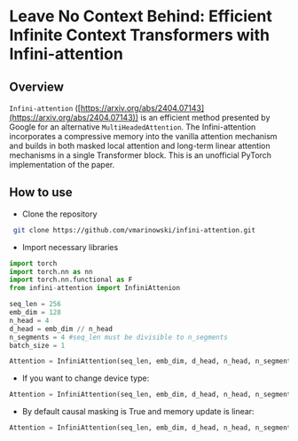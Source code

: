 # Leave No Context Behind: Efficient Infinite Context Transformers with Infini-attention
## Overview
`Infini-attention` ([https://arxiv.org/abs/2404.07143](https://arxiv.org/abs/2404.07143)) is an efficient method presented by Google for an alternative `MultiHeadedAttention`.
The Infini-attention incorporates
a compressive memory into the vanilla attention mechanism and builds
in both masked local attention and long-term linear attention mechanisms
in a single Transformer block. This is an unofficial PyTorch implementation of the paper.
## How to use
- Clone the repository
```bash
 git clone https://github.com/vmarinowski/infini-attention.git
```
- Import necessary libraries
```python
import torch
import torch.nn as nn
import torch.nn.functional as F
from infini-attention import InfiniAttenion
```
```python
seq_len = 256
emb_dim = 128
n_head = 4
d_head = emb_dim // n_head
n_segments = 4 #seq_len must be divisible to n_segments 
batch_size = 1

Attention = InfiniAttention(seq_len, emb_dim, d_head, n_head, n_segments)
```
- If you want to change device type:
```python
Attention = InfiniAttention(seq_len, emb_dim, d_head, n_head, n_segments, device = 'cuda') #By default it's set to cpu.
```
- By default causal masking is True and memory update is linear:
```python
Attention = InfiniAttention(seq_len, emb_dim, d_head, n_head, n_segments, is_causal = False, update = 'delta')
```
